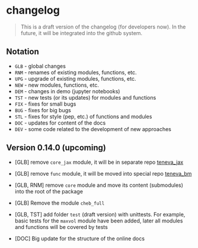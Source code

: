 # changelog

> This is a draft version of the changelog (for developers now). In the future, it will be integrated into the github system.


## Notation

- `GLB` - global changes
- `RNM` - renames of existing modules, functions, etc.
- `UPG` - upgrade of existing modules, functions, etc.
- `NEW` - new modules, functions, etc.
- `DEM` - changes in demo (jupyter notebooks)
- `TST` - new tests (or its updates) for modules and functions
- `FIX` - fixes for small bugs
- `BUG` - fixes for big bugs
- `STL` - fixes for style (pep, etc.) of functions and modules
- `DOC` - updates for content of the docs
- `DEV` - some code related to the development of new approaches


## Version 0.14.0 (upcoming)

- [GLB] remove `core_jax` module, it will be in separate repo [teneva_jax](https://github.com/AndreiChertkov/teneva_jax)

- [GLB] remove `func` module, it will be moved into special repo [teneva_bm](https://github.com/AndreiChertkov/teneva_bm)

- [GLB, RNM] remove `core` module and move its content (submodules) into the root of the package

- [GLB] Remove the module `cheb_full`

- [GLB, TST] add folder `test` (draft version) with unittests. For example, basic tests for the `maxvol` module have been added, later all modules and functions will be covered by tests

- [DOC] Big update for the structure of the online docs
